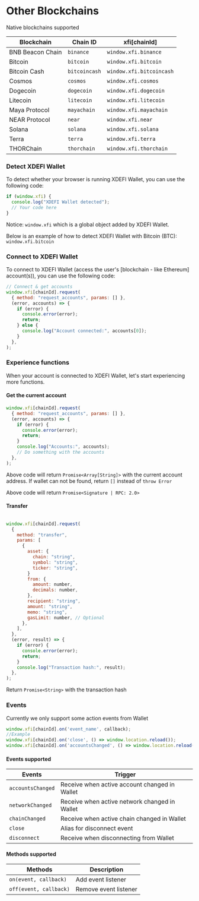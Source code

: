 # Other Blockchains

Native blockchains supported

| Blockchain       | Chain ID      | xfi[chainId]             |
| ---------------- | ------------- | ------------------------ |
| BNB Beacon Chain | `binance`     | `window.xfi.binance`     |
| Bitcoin          | `bitcoin`     | `window.xfi.bitcoin`     |
| Bitcoin Cash     | `bitcoincash` | `window.xfi.bitcoincash` |
| Cosmos           | `cosmos`      | `window.xfi.cosmos`      |
| Dogecoin         | `dogecoin`    | `window.xfi.dogecoin`    |
| Litecoin         | `litecoin`    | `window.xfi.litecoin`    |
| Maya Protocol    | `mayachain`   | `window.xfi.mayachain`   |
| NEAR Protocol    | `near`        | `window.xfi.near`        |
| Solana           | `solana`      | `window.xfi.solana`      |
| Terra            | `terra`       | `window.xfi.terra`       |
| THORChain        | `thorchain`   | `window.xfi.thorchain`   |

### Detect XDEFI Wallet

To detect whether your browser is running XDEFI Wallet, you can use the following code:

```javascript
if (window.xfi) {
  console.log("XDEFI Wallet detected");
  // Your code here
}
```

Notice: `window.xfi` which is a global object added by XDEFI Wallet.

Below is an example of how to detect XDEFI Wallet with Bitcoin (BTC): `window.xfi.bitcoin`

<div ref="refDetectWallet"/>

### Connect to XDEFI Wallet

To connect to XDEFI Wallet (access the user's [blockchain - like Ethereum] account(s)), you can use the following code:

```javascript
// Connect & get accounts
window.xfi[chainId].request(
  { method: "request_accounts", params: [] },
  (error, accounts) => {
    if (error) {
      console.error(error);
      return;
    } else {
      console.log("Account connected:", accounts[0]);
    }
  },
);
```

### Experience functions

When your account is connected to XDEFI Wallet, let's start experiencing more functions.

#### Get the current account

```javascript
window.xfi[chainId].request(
  { method: "request_accounts", params: [] },
  (error, accounts) => {
    if (error) {
      console.error(error);
      return;
    }
    console.log("Accounts:", accounts);
    // Do something with the accounts
  },
);
```

Above code will return `Promise<Array[String]>` with the current account address. If wallet can not be found, return `[]` instead of `throw Error`

Above code will return `Promise<Signature | RPC: 2.0>`

#### Transfer

```javascript

window.xfi[chainId].request(
  {
    method: "transfer",
    params: [
      {
        asset: {
          chain: "string",
          symbol: "string",
          ticker: "string",
        }
        from: {
          amount: number,
          decimals: number,
        },
        recipient: "string",
        amount: "string",
        memo: "string",
        gasLimit: number, // Optional
      },
    ],
  },
  (error, result) => {
    if (error) {
      console.error(error);
      return;
    }
    console.log("Transaction hash:", result);
  },
);
```

Return `Promise<String>` with the transaction hash

### Events

Currently we only support some action events from Wallet

```javascript
window.xfi[chainId].on('event_name', callback);
​//Example
window.xfi[chainId].on('close', () => window.location.reload());
window.xfi[chainId].on('accountsChanged', () => window.location.reload());
```

#### Events supported

| Events            | Trigger                                       |
| ----------------- | --------------------------------------------- |
| `accountsChanged` | Receive when active account changed in Wallet |
| `networkChanged`  | Receive when active network changed in Wallet |
| `chainChanged`    | Receive when active chain changed in Wallet   |
| `close`           | Alias for disconnect event                    |
| `disconnect`      | Receive when disconnecting from Wallet        |

#### Methods supported

| Methods                | Description           |
| ---------------------- | --------------------- |
| `on(event, callback)`  | Add event listener    |
| `off(event, callback)` | Remove event listener |

<script setup>
import { createElement } from 'react'
import { createRoot } from 'react-dom/client'
import { ref, onMounted } from 'vue'

import DetectWallet from '../components/DetectWallet.jsx'

const refDetectWallet = ref()
const refConnectWallet = ref()
onMounted(() => {
  const rootDetectWallet = createRoot(refDetectWallet.value)
  rootDetectWallet.render(createElement(DetectWallet, {
    chainId: 'bitcoin',
  }, null))
})
</script>
